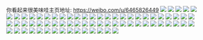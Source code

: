你看起来很美味哇主页地址: https://weibo.com/u/6465826449 
![](https://wx4.sinaimg.cn/mw2000/0073zWPnly1h9i8dg62isj30u01syjwk.jpg) 
![](https://wx4.sinaimg.cn/mw2000/0073zWPnly1h9i8d6iz07j30u01sywk7.jpg) 
![](https://wx4.sinaimg.cn/mw2000/0073zWPnly1h9aqbhb212j32c0340npd.jpg) 
![](https://wx4.sinaimg.cn/mw2000/0073zWPnly1h9aqbjbo2lj32c0340npe.jpg) 
![](https://wx4.sinaimg.cn/mw2000/0073zWPnly1h9aqbg4i6mj33402c0npf.jpg) 
![](https://wx4.sinaimg.cn/mw2000/0073zWPnly1h9aqc51goij30wi1yc4c0.jpg) 
![](https://wx4.sinaimg.cn/mw2000/0073zWPnly1h7nkun7xocj32c03401ky.jpg) 
![](https://wx4.sinaimg.cn/mw2000/0073zWPnly1h7nkuowrkyj30ox18ajyc.jpg) 
![](https://wx4.sinaimg.cn/mw2000/0073zWPnly1h7nkula1atj32c03401ky.jpg) 
![](https://wx4.sinaimg.cn/mw2000/0073zWPnly1h7nkuq1jnyj32c0340hdu.jpg) 
![](https://wx4.sinaimg.cn/mw2000/0073zWPnly1h7nkur81c6j31sc2dskjl.jpg) 
![](https://wx4.sinaimg.cn/mw2000/0073zWPnly1h7nkurqqrkj30u01hcqfg.jpg) 
![](https://wx4.sinaimg.cn/mw2000/0073zWPnly1h7nkut5nzcj32c0340e83.jpg) 
![](https://wx4.sinaimg.cn/mw2000/0073zWPnly1h7jrwvr5vhj31400u0n4e.jpg) 
![](https://wx4.sinaimg.cn/mw2000/0073zWPnly1h7jrwv5j80j31400u0qdu.jpg) 
![](https://wx4.sinaimg.cn/mw2000/0073zWPnly1h7jrwz5827j30tt1h1qbr.jpg) 
![](https://wx4.sinaimg.cn/mw2000/0073zWPnly1h7jryslmk9j30u01hc4ct.jpg) 
![](https://wx4.sinaimg.cn/mw2000/0073zWPnly1h7002d7uhmj30u0140tid.jpg) 
![](https://wx4.sinaimg.cn/mw2000/0073zWPnly1h6k2wx5mnxj30u01sydmj.jpg) 
![](https://wx4.sinaimg.cn/mw2000/0073zWPnly1h6dirju259j30u0140dgq.jpg) 
![](https://wx4.sinaimg.cn/mw2000/0073zWPnly1h6diriy6c6j30u01270xw.jpg) 
![](https://wx4.sinaimg.cn/mw2000/0073zWPnly1h6dirlp9e3j30u01400wi.jpg) 
![](https://wx4.sinaimg.cn/mw2000/0073zWPnly1h6dirmorhmj30t50t5q8c.jpg) 
![](https://wx4.sinaimg.cn/mw2000/0073zWPnly1h6dirn3up3j30kj0nkgn5.jpg) 
![](https://wx4.sinaimg.cn/mw2000/0073zWPnly1h6dit6c84qj30u01hcn2v.jpg) 
![](https://wx4.sinaimg.cn/mw2000/0073zWPnly1h6deapdabzj33402c0npe.jpg) 
![](https://wx4.sinaimg.cn/mw2000/0073zWPnly1h6deanv2vcj32c0340e82.jpg) 
![](https://wx4.sinaimg.cn/mw2000/0073zWPnly1h6c6en7euij30u014041m.jpg) 
![](https://wx4.sinaimg.cn/mw2000/0073zWPnly1h6bv91gziwj30u01sy78c.jpg) 
![](https://wx4.sinaimg.cn/mw2000/0073zWPnly1h6b5r2awomj30tu1h3guf.jpg) 
![](https://wx4.sinaimg.cn/mw2000/0073zWPnly1h6b5r38f96j30u01hcabe.jpg) 
![](https://wx4.sinaimg.cn/mw2000/0073zWPnly1h6b5r1zv2kj31o0280e81.jpg) 
![](https://wx4.sinaimg.cn/mw2000/0073zWPnly1h651mafzd5j31hc0u0dp0.jpg) 
![](https://wx4.sinaimg.cn/mw2000/0073zWPnly1h5c8sfrt4nj31400u044i.jpg) 
![](https://wx4.sinaimg.cn/mw2000/0073zWPnly1h5c8sf9n8fj30u0140n54.jpg) 
![](https://wx4.sinaimg.cn/mw2000/0073zWPnly1h5c8sihb1cj31hc0u07qt.jpg) 
![](https://wx4.sinaimg.cn/mw2000/0073zWPnly1h5c8siyq2lj31400u0jwa.jpg) 
![](https://wx4.sinaimg.cn/mw2000/0073zWPnly1h58pc7sbyej30u0140dpa.jpg) 
![](https://wx4.sinaimg.cn/mw2000/0073zWPnly1h4bf1kxifyj31hc0u07aq.jpg) 
![](https://wx4.sinaimg.cn/mw2000/0073zWPnly1h43ct5bxqqj33402c0e82.jpg) 
![](https://wx4.sinaimg.cn/mw2000/0073zWPnly1h43ct0ewl5j32c03401ky.jpg) 
![](https://wx4.sinaimg.cn/mw2000/0073zWPnly1h43ctaaytrj32c0340x6p.jpg) 
![](https://wx4.sinaimg.cn/mw2000/0073zWPnly1h3uvhs5y8jj31400u0gse.jpg) 
![](https://wx4.sinaimg.cn/mw2000/0073zWPnly1h3uvhrjmz1j31400u0q87.jpg) 
![](https://wx4.sinaimg.cn/mw2000/0073zWPnly1h3uvhsmrvij31400u0jve.jpg) 
![](https://wx4.sinaimg.cn/mw2000/0073zWPnly1h3uvht0v2wj31400u0q6c.jpg) 
![](https://wx4.sinaimg.cn/mw2000/0073zWPnly1h3uvhth093j30u0140444.jpg) 
![](https://wx4.sinaimg.cn/mw2000/0073zWPnly1h3stfyq50bj30u01sygr3.jpg) 
![](https://wx4.sinaimg.cn/mw2000/0073zWPnly1h3stfz7xxej31400u0dkp.jpg) 
![](https://wx4.sinaimg.cn/mw2000/0073zWPnly1h3ltx0qypvj30u01syagw.jpg) 
![](https://wx4.sinaimg.cn/mw2000/0073zWPnly1h3ltwx1pffj30u0140k3o.jpg) 
![](https://wx4.sinaimg.cn/mw2000/0073zWPnly1h3kjkymbutj30u01syq5j.jpg) 
![](https://wx4.sinaimg.cn/mw2000/0073zWPnly1h3kfc5um5nj30u01syq91.jpg) 
![](https://wx4.sinaimg.cn/mw2000/0073zWPnly1h3kfd8borwj30u01hc116.jpg) 
![](https://wx4.sinaimg.cn/mw2000/0073zWPnly1h3ji1v6ygoj30u0140n2w.jpg) 
![](https://wx4.sinaimg.cn/mw2000/0073zWPnly1h3ji1vz359j30u0140agf.jpg) 
![](https://wx4.sinaimg.cn/mw2000/0073zWPnly1h3ji1wq7pij30u0140gs6.jpg) 
![](https://wx4.sinaimg.cn/mw2000/0073zWPnly1h38pyhvwf8j313u0tu10h.jpg) 
![](https://wx4.sinaimg.cn/mw2000/0073zWPnly1h38pyjlorfj30u0140wms.jpg) 
![](https://wx4.sinaimg.cn/mw2000/0073zWPnly1h38pymcq0fj30u01sydll.jpg) 
![](https://wx4.sinaimg.cn/mw2000/0073zWPnly1h335s36fedj30tw13w111.jpg) 
![](https://wx4.sinaimg.cn/mw2000/0073zWPnly1h335s3vtk8j30mi0u0dmo.jpg) 
![](https://wx4.sinaimg.cn/mw2000/0073zWPnly1h335nfjcsjj30u0140jxt.jpg) 
![](https://wx4.sinaimg.cn/mw2000/0073zWPnly1h335nl9bfvj31400u047b.jpg) 
![](https://wx4.sinaimg.cn/mw2000/0073zWPnly1h335ntao1lj30u01hcaho.jpg) 
![](https://wx4.sinaimg.cn/mw2000/0073zWPnly1h335o3xn5bj30u0140tfz.jpg) 
![](https://wx4.sinaimg.cn/mw2000/0073zWPnly1h335o6tvm1j30u0140dna.jpg) 
![](https://wx4.sinaimg.cn/mw2000/0073zWPnly1h335nc46smj30u0140gq9.jpg) 
![](https://wx4.sinaimg.cn/mw2000/0073zWPnly1h335rj8xhej30u00u0tb3.jpg) 
![](https://wx4.sinaimg.cn/mw2000/0073zWPnly1h2xe1sk38qj30u0140qc6.jpg) 
